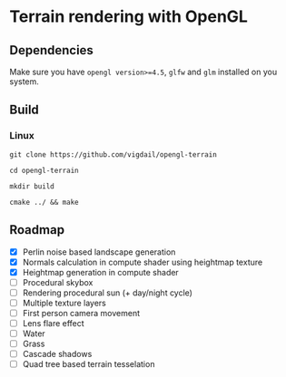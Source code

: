 # Terrain rendering with OpenGL

## Dependencies

Make sure you have ```opengl version>=4.5```, ```glfw``` and ```glm``` installed on you system.

## Build
### Linux
```git clone https://github.com/vigdail/opengl-terrain```

```cd opengl-terrain```

```mkdir build```

```cmake ../ && make```

## Roadmap

- [x] Perlin noise based landscape generation
- [x] Normals calculation in compute shader using heightmap texture
- [x] Heightmap generation in compute shader
- [ ] Procedural skybox
- [ ] Rendering procedural sun (+ day/night cycle)
- [ ] Multiple texture layers
- [ ] First person camera movement
- [ ] Lens flare effect
- [ ] Water
- [ ] Grass
- [ ] Cascade shadows
- [ ] Quad tree based terrain tesselation
